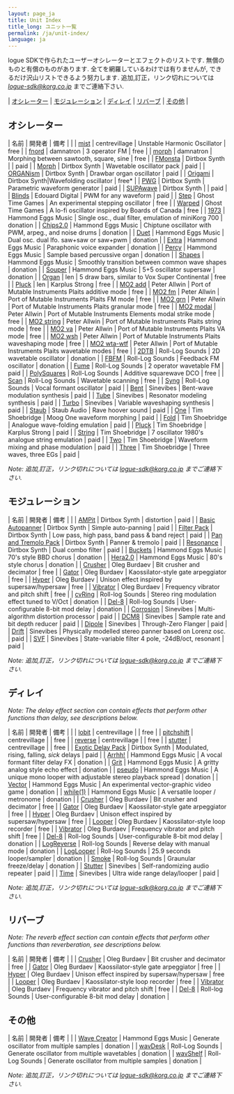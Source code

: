 ```yaml
---
layout: page_ja
title: Unit Index
title_long: ユニット一覧
permalink: /ja/unit-index/
language: ja
---
```


logue SDKで作られたユーザーオシレーターとエフェクトのリストです. 無償のものと有償のものがあります. 全てを網羅しているわけでは有りませんが, できるだけ沢山リストできるよう努力します. 追加,訂正，リンク切れについては *logue-sdk@korg.co.jp* までご連絡下さい.

| [オシレーター](#オシレーター) | [モジュレーション](#モジュレーション) | [ディレイ](#ディレイ) | [リバーブ](#リバーブ) | [その他](#その他) |

## オシレーター

| 名前 | 開発者 | 備考 |  |
| [mist](https://github.com/centrevillage/cv_logue/tree/master/osc/mist) | centrevillage | Unstable Harmonic Oscillator | free |
| [fnord](https://github.com/damnatron/logue-sdk/tree/master/platform/prologue/contrib/prlgunit) | damnatron | 3 operator FM | free |
| [morph](https://github.com/damnatron/logue-sdk/tree/master/platform/prologue/contrib/prlgunit) | damnatron | Morphing between sawtooth, square, sine | free |
| [FMonsta](https://www.dirtboxsynth.com/sd_product/fmonsta-bundle/) | Dirtbox Synth | | paid |
| [Morph](https://www.dirtboxsynth.com/sd_product/morph/) | Dirtbox Synth | Wavetable oscillator pack | paid |
| [ORGANism](https://www.dirtboxsynth.com/sd_product/organism/) | Dirtbox Synth | Drawbar organ oscillator | paid |
| [Origami](https://www.dirtboxsynth.com/sd_product/origami/) | Dirtbox Synth|Wavefolding oscillator | free\* |
| [PWG](https://www.dirtboxsynth.com/sd_product/pwg-parametric-waveform-generator/) | Dirtbox Synth | Parametric waveform generator | paid |
| [SUPAwave](https://www.dirtboxsynth.com/sd_product/supawave/) | Dirtbox Synth | | paid |
| [Blinds](https://edouard.digital/) | Edouard Digital | PWM for any waveform | paid |
| [Step](https://docs.google.com/document/d/1C7NdMjTZy9QDjQYifAx3eBuY1trysD7Hhh1_DvkqkHo) | Ghost Time Games | An experimental stepping oscillator | free |
| [Warped](https://docs.google.com/document/d/1YxjCAL9CeEhrf-EpedUzAHMjk6ilYbJGoIHQFXSDfEY) | Ghost Time Games | A lo-fi oscillator inspired by Boards of Canada | free |
| [1973](http://hammondeggsmusic.ca/logueplugins/1973.html) | Hammond Eggs Music | Single osc., dual filter, emulation of miniKorg 700 | donation | 
| [Chips2.0](http://hammondeggsmusic.ca/logueplugins/chips2.html) | Hammond Eggs Music | Chiptune oscillator with PWM, arpeg., and noise drums | donation | 
| [Duet](http://hammondeggsmusic.ca/logueplugins/duet.html) | Hammond Eggs Music | Dual osc. dual lfo. saw+saw or saw+pwm | donation |
| [Extra](http://hammondeggsmusic.ca/logueplugins/extra.html) | Hammond Eggs Music | Paraphonic voice expander | donation |
| [Percy](http://hammondeggsmusic.ca/logueplugins/percy.html) | Hammond Eggs Music | Sample based percussive organ | donation |
| [Shapes](http://hammondeggsmusic.ca/logueplugins/shapes.html) | Hammond Eggs Music | Smoothly transition between common wave shapes | donation |
| [Souper](http://hammondeggsmusic.ca/logueplugins/souper.html) | Hammond Eggs Music | 5+5 oscillator supersaw | donation |
| [Organ](https://github.com/len/korg-prologue/tree/master/src/organ) | len | 5 draw bars, similar to Vox Super Continental | free | 
| [Pluck](https://github.com/len/korg-prologue/tree/master/src/pluck) | len | Karplus Strong | free |
| [MO2 add](https://github.com/peterall/eurorack-prologue/releases) | Peter Allwin | Port of Mutable Instruments Plaits additive mode | free |
| [MO2 fm](https://github.com/peterall/eurorack-prologue/releases) | Peter Allwin | Port of Mutable Instruments Plaits FM mode | free |
| [MO2 grn](https://github.com/peterall/eurorack-prologue/releases) | Peter Allwin | Port of Mutable Instruments Plaits granular mode | free |
| [MO2 modal](https://github.com/peterall/eurorack-prologue/releases) | Peter Allwin | Port of Mutable Instruments Elements modal strike mode | free |
| [MO2 string](https://github.com/peterall/eurorack-prologue/releases) | Peter Allwin | Port of Mutable Instruments Plaits string mode | free |
| [MO2 va](https://github.com/peterall/eurorack-prologue/releases) | Peter Allwin | Port of Mutable Instruments Plaits VA mode | free |
| [MO2 wsh](https://github.com/peterall/eurorack-prologue/releases) | Peter Allwin | Port of Mutable Instruments Plaits waveshaping mode | free |
| [MO2 wta-wtf](https://github.com/peterall/eurorack-prologue/releases) | Peter Allwin | Port of Mutable Instruments Plaits wavetable modes | free |
| [2DTB](https://gum.co/rolllog_nts1_pack) | Roll-Log Sounds | 2D wavetable oscillator | donation |
| [FBFM](https://gum.co/rolllog_nts1_pack) | Roll-Log Sounds | Feedback FM oscillator | donation |
| [Fume](https://rolllogsounds.com) | Roll-Log Sounds | 2 operator wavetable FM | paid |
| [PolySquares](https://rolllogsounds.com) | Roll-Log Sounds | Additive squarewave DCO | free |
| [Scan](https://rolllogsounds.com) | Roll-Log Sounds | Wavetable scanning | free |
| [Syng](https://rolllogsounds.com) | Roll-Log Sounds | Vocal formant oscillator | paid |
| [Bent](https://www.sinevibes.com/korgbent/) | Sinevibes | Bent-wave modulation synthesis | paid |
| [Tube](https://www.sinevibes.com/korgtube/) | Sinevibes | Resonator modeling synthesis | paid |
| [Turbo](https://www.sinevibes.com/korgturbo/) | Sinevibes | Variable waveshaping synthesis | paid | 
| [Staub](https://www.staub-audio.com/products/staub/) | Staub Audio | Rave hoover sound | paid |
| [One](https://www.soundmangling.com/2019/08/11/one-for-minilogue-xd/) | Tim Shoebridge | Moog One waveform morphing | paid | 
| [Fold](https://www.soundmangling.com/2020/01/04/fold-for-minilogue-xd/) | Tim Shoebridge | Analogue wave-folding emulation | paid | 
| [Pluck](https://www.soundmangling.com/2019/08/11/pluck-for-minilogue-xd/) | Tim Shoebridge | Karplus Strong | paid |
| [String](https://www.soundmangling.com/2019/08/11/string-for-minilogue-xd/) | Tim Shoebridge | 7 oscillator 1980's analogue string emulation | paid |
| [Two](https://www.soundmangling.com/2019/08/11/two-for-minilogue-xd/) | Tim Shoebridge | Waveform mixing and phase modulation | paid |
| [Three](https://www.soundmangling.com/2019/11/10/three-for-minilogue-xd/) | Tim Shoebridge | Three waves, three EGs | paid |

_Note: 追加,訂正，リンク切れについては logue-sdk@korg.co.jp までご連絡下さい._

## モジュレーション

| 名前 | 開発者 | 備考 |  |
| [AMPit](https://www.dirtboxsynth.com/sd_product/ampit/) | Dirtbox Synth | distortion | paid |
| [Basic Autopanner](https://www.dirtboxsynth.com/sd_product/basic-autopanner/) | Dirtbox Synth | Simple auto-panning | paid |
| [Filter Pack](https://www.dirtboxsynth.com/sd_product/filter-pack/) | Dirtbox Synth | Low pass, high pass, band pass & band reject | paid |
| [Pan and Tremolo Pack](https://www.dirtboxsynth.com/sd_product/pan-and-tremolo-pack/) | Dirtbox Synth | Panner & tremolo | paid |
| [Resonance](https://www.dirtboxsynth.com/sd_product/resonance/) | Dirtbox Synth | Dual combo filter | paid |
| [Buckets](http://hammondeggsmusic.ca/logueplugins/buckets.html) | Hammond Eggs Music | 70's style BBD chorus | donation |
| [Hera2.0](http://hammondeggsmusic.ca/logueplugins/hera2.html) | Hammond Eggs Music | 80's style chorus | donation |
| [Crusher](https://github.com/dukesrg/logue-fx) | Oleg Burdaev | Bit crusher and decimator | free |
| [Gator](https://github.com/dukesrg/logue-fx) | Oleg Burdaev | Kaossilator-style gate arpeggiator | free |
| [Hyper](https://github.com/dukesrg/logue-fx) | Oleg Burdaev | Unison effect inspired by supersaw/hypersaw | free |
| [Vibrator](https://github.com/dukesrg/logue-fx) | Oleg Burdaev | Frequency vibrator and pitch shift | free |
| [cvRing](https://gum.co/rolllog_free_pack) | Roll-log Sounds | Stereo ring modulation effect tuned to V/Oct | donation |
| [Del-8](https://gum.co/logueMill_del_8) | Roll-log Sounds | User-configurable 8-bit mod delay | donation |
| [Corrosion](https://www.sinevibes.com/korgcorrosion/) | Sinevibes | Multi-algorithm distortion processor | paid |
| [DCM8](https://www.sinevibes.com/korgdcm8/) | Sinevibes | Sample rate and bit depth reducer | paid |
| [Dipole](https://www.sinevibes.com/korgdipole/) | Sinevibes | Through-Zero Flanger | paid |
| [Drift](https://www.sinevibes.com/korgdrift/ ) | Sinevibes | Physically modelled stereo panner based on Lorenz osc. | paid |
| [SVF](https://www.sinevibes.com/korgsvf/) | Sinevibes | State-variable filter 4 pole, -24dB/oct, resonant | paid |

_Note: 追加,訂正，リンク切れについては *logue-sdk@korg.co.jp* までご連絡下さい._

## ディレイ

_Note: The delay effect section can contain effects that perform other functions than delay, see descriptions below._

| 名前 | 開発者 | 備考 |  |
| [lobit](https://github.com/centrevillage/cv_logue/tree/master/delfx/lobit) | centrevillage |  | free |
| [pitchshift](https://github.com/centrevillage/cv_logue/tree/master/delfx/pitchshift) | centrevillage |  | free |
| [reverse](https://github.com/centrevillage/cv_logue/tree/master/delfx/reverse) | centrevillage |  | free |
| [stutter](https://github.com/centrevillage/cv_logue/tree/master/delfx/stutter) | centrevillage |  | free |
| [Exotic Delay Pack](https://www.dirtboxsynth.com/sd_product/exotic-delay-pack/) | Dirtbox Synth | Modulated, rising, falling, _sick_ delays |  paid |
| [Arrhh!](http://hammondeggsmusic.ca/logueplugins/arrhh.html) | Hammond Eggs Music | A vocal formant filter delay FX | donation |
| [Grit](http://hammondeggsmusic.ca/logueplugins/grit.html) | Hammond Eggs Music | A gritty analog style echo effect | donation |
| [pseudo](http://hammondeggsmusic.ca/logueplugins/pseudo.html) | Hammond Eggs Music | A unique mono looper with adjustable stereo playback spread | donation |
| [Vector](http://hammondeggsmusic.ca/logueplugins/vector.html) | Hammond Eggs Music | An experimental vector-graphic video game | donation |
| [while(1)](http://hammondeggsmusic.ca/logueplugins/while1.html) | Hammond Eggs Music | A versatile looper / metronome |  donation |
| [Crusher](https://github.com/dukesrg/logue-fx) | Oleg Burdaev | Bit crusher and decimator | free |
| [Gator](https://github.com/dukesrg/logue-fx) | Oleg Burdaev | Kaossilator-style gate arpeggiator | free |
| [Hyper](https://github.com/dukesrg/logue-fx) | Oleg Burdaev | Unison effect inspired by supersaw/hypersaw | free |
| [Looper](https://github.com/dukesrg/logue-fx) | Oleg Burdaev | Kaossilator-style loop recorder | free |
| [Vibrator](https://github.com/dukesrg/logue-fx) | Oleg Burdaev | Frequency vibrator and pitch shift | free |
| [Del-8](https://gum.co/logueMill_del_8) | Roll-log Sounds | User-configurable 8-bit mod delay | donation |
| [LogReverse](https://gum.co/rolllog_free_pack) | Roll-log Sounds | Reverse delay with manual mode | donation |
| [LogLooper](https://gum.co/rolllog_free_pack) | Roll-log Sounds | 25.9 seconds looper/sampler | donation |
| [Smoke](https://gum.co/rolllog_free_pack) | Roll-log Sounds | Graunular freeze/delay | donation |
| [Stutter](https://www.sinevibes.com/korgstutter/) | Sinevibes | Self-randomizing audio repeater | paid |
| [Time](https://www.sinevibes.com/korgtime/) | Sinevibes | Ultra wide range delay/looper | paid |

_Note: 追加,訂正，リンク切れについては logue-sdk@korg.co.jp までご連絡下さい._

## リバーブ

_Note: The reverb effect section can contain effects that perform other functions than reverberation, see descriptions below._

| 名前 | 開発者 | 備考 |  |
| [Crusher](https://github.com/dukesrg/logue-fx) | Oleg Burdaev | Bit crusher and decimator | free |
| [Gator](https://github.com/dukesrg/logue-fx) | Oleg Burdaev | Kaossilator-style gate arpeggiator | free |
| [Hyper](https://github.com/dukesrg/logue-fx) | Oleg Burdaev | Unison effect inspired by supersaw/hypersaw | free |
| [Looper](https://github.com/dukesrg/logue-fx) | Oleg Burdaev | Kaossilator-style loop recorder | free |
| [Vibrator](https://github.com/dukesrg/logue-fx) | Oleg Burdaev | Frequency vibrator and pitch shift | free |
| [Del-8](https://gum.co/logueMill_del_8) | Roll-log Sounds | User-configurable 8-bit mod delay | donation |

## その他

| 名前 | 開発者 | 備考 |  |
| [Wave Creator](http://hammondeggsmusic.ca/logueplugins/wavecreator.html) | Hammond Eggs Music | Generate oscillator from multiple samples | donation |
| [wavDesk](https://gumroad.com/l/wavDesk) | Roll-Log Sounds | Generate oscillator from multiple wavetables | donation |
| [wavShelf](https://gumroad.com/l/wavShelf) | Roll-Log Sounds | Generate oscillator from multiple samples | donation |

_Note: 追加,訂正，リンク切れについては logue-sdk@korg.co.jp までご連絡下さい._
